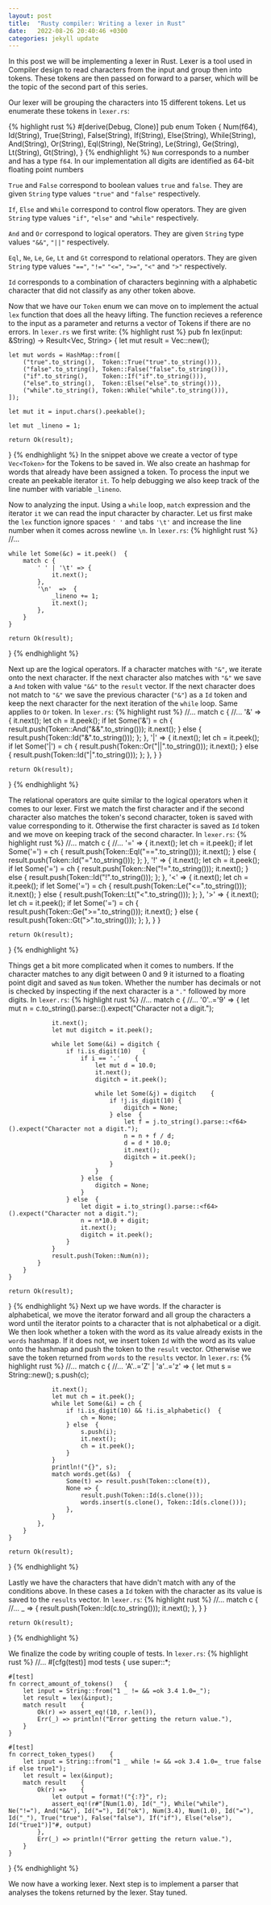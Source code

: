 ```yaml
---
layout: post
title:  "Rusty compiler: Writing a lexer in Rust"
date:   2022-08-26 20:40:46 +0300
categories: jekyll update
---
```

In this post we will be implementing a lexer in Rust. Lexer is a tool used in Compiler design to read characters from the input and group then into tokens. These tokens are then passed on forward to a parser, which will be the topic of the second part of this series.

Our lexer will be grouping the characters into 15 different tokens. Let us enumerate these tokens in `lexer.rs`:

{% highlight rust %}
#[derive(Debug, Clone)]
pub enum Token    {
    Num(f64),
    Id(String),
    True(String),
    False(String),
    If(String),
    Else(String),
    While(String),
    And(String),
    Or(String),
    Eql(String),
    Ne(String),
    Le(String),
    Ge(String),
    Lt(String),
    Gt(String),
}
{% endhighlight %}
`Num` corresponds to a number and has a type `f64`. In our implementation all digits are identified as 64-bit floating point numbers

`True` and `False` correspond to boolean values `true` and `false`. They are given `String` type values `"true"` and `"false"` respectively.

`If`, `Else` and `While` correspond to control flow operators. They are given `String` type values `"if"`, `"else"` and `"while"` respectively.

`And` and `Or` correspond to logical operators. They are given `String` type values `"&&"`, `"||"` respectively.

`Eql`, `Ne`, `Le`, `Ge`, `Lt` and `Gt` correspond to relational operators. They are given `String` type values `"=="`, `"!="` `"<="`, `">="`, `"<"` and `">"` respectively.

`Id` corresponds to a combination of characters beginning with a alphabetic character that did not classify as any other token above. 

Now that we have our `Token` enum we can move on to implement the actual `lex` function that does all the heavy lifting. The function recieves a reference to the input as a parameter and returns a vector of Tokens if there are no errors. In `lexer.rs` we first write:
{% highlight rust %}
pub fn lex(input: &String) -> Result<Vec<Token>, String>    {
    let mut result = Vec::new();

    let mut words = HashMap::from([
        ("true".to_string(),  Token::True("true".to_string())),
        ("false".to_string(), Token::False("false".to_string())),
        ("if".to_string(),    Token::If("if".to_string())),
        ("else".to_string(),  Token::Else("else".to_string())),
        ("while".to_string(), Token::While("while".to_string())),
    ]);

    let mut it = input.chars().peekable();

    let mut _lineno = 1;

    return Ok(result);
}
{% endhighlight %}
In the snippet above we create a vector of type `Vec<Token>` for the Tokens to be saved in. We also create an hashmap for words that already have been assigned a token. To process the input we create an peekable iterator `it`. To help debugging we also keep track of the line number with variable `_lineno`.

Now to analyzing the input. Using a `while` loop, `match` expression and the iterator `it` we can read the input character by character. Let us first make the `lex` function ignore spaces `' '` and tabs `'\t'` and increase the line number when it comes across newline `\n`. In `lexer.rs`:
{% highlight rust %}
    //...

    while let Some(&c) = it.peek()  {
        match c {
            ' ' | '\t' => {
                it.next();
            },
            '\n'  =>  {
                _lineno += 1;
                it.next();
            },
        }
    }

    return Ok(result);
}
{% endhighlight %}

Next up are the logical operators. If a character matches with `"&"`, we iterate onto the next character. If the next character also matches with `"&"` we save a `And` token with value `"&&"` to the `result` vector. If the next character does not match to `"&"` we save the previous character (`"&"`) as a `Id` token and keep the next character for the next iteration of the `while` loop. Same applies to `Or` token. In `lexer.rs`:
{% highlight rust %}
        //...
        match c {
            //...
            '&' =>  {
                it.next();
                let ch = it.peek();
                if let Some('&') = ch   {
                    result.push(Token::And("&&".to_string()));
                    it.next();
                } else  {
                    result.push(Token::Id("&".to_string()));
                };
            },
            '|' =>  {
                it.next();
                let ch = it.peek();
                if let Some('|') = ch   {
                    result.push(Token::Or("||".to_string()));
                    it.next();
                } else  {
                    result.push(Token::Id("|".to_string()));
                };
            },
        }
    }

    return Ok(result);
}
{% endhighlight %}

The relational operators are quite similar to the logical operators when it comes to our lexer. First we match the first character and if the second character also matches the token's second character, token is saved with value corresponding to it. Otherwise the first character is saved as `Id` token and we move on keeping track of the second character. In `lexer.rs`:
{% highlight rust %}
        //...
        match c {
            //...
            '=' =>  {
                it.next();
                let ch = it.peek();
                if let Some('=') = ch   {
                    result.push(Token::Eql("==".to_string()));
                    it.next();
                } else  {
                    result.push(Token::Id("=".to_string()));
                };
            },
            '!' =>  {
                it.next();
                let ch = it.peek();
                if let Some('=') = ch   {
                    result.push(Token::Ne("!=".to_string()));
                    it.next();
                } else  {
                    result.push(Token::Id("!".to_string()));
                };
            },
            '<' =>  {
                it.next();
                let ch = it.peek();
                if let Some('=') = ch   {
                    result.push(Token::Le("<=".to_string()));
                    it.next();
                } else  {
                    result.push(Token::Lt("<".to_string()));
                };
            },
            '>' =>  {
                it.next();
                let ch = it.peek();
                if let Some('=') = ch   {
                    result.push(Token::Ge(">=".to_string()));
                    it.next();
                } else  {
                    result.push(Token::Gt(">".to_string()));
                };
            },
        }
    }

    return Ok(result);
}
{% endhighlight %}

Things get a bit more complicated when it comes to numbers. If the character matches to any digit between 0 and 9 it isturned to a floating point digit and saved as `Num` token.  Whether the number has decimals or not is checked by inspecting if the next character is a `"."` followed by more digits. In `lexer.rs`:
{% highlight rust %}
        //...
        match c {
            //...
            '0'..='9' =>    {
                let mut n = c.to_string().parse::<f64>().expect("Character not a digit.");

                it.next();
                let mut digitch = it.peek();

                while let Some(&i) = digitch {
                    if !i.is_digit(10)   {
                        if i == '.'    {
                            let mut d = 10.0;
                            it.next();
                            digitch = it.peek();

                            while let Some(&j) = digitch    {
                                if !j.is_digit(10) {
                                    digitch = None;
                                } else  {
                                    let f = j.to_string().parse::<f64>().expect("Character not a digit.");
                                    n = n + f / d;
                                    d = d * 10.0;
                                    it.next();
                                    digitch = it.peek();
                                }
                            }
                        } else  {
                            digitch = None;
                        }
                    } else  {
                        let digit = i.to_string().parse::<f64>().expect("Character not a digit.");
                        n = n*10.0 + digit;
                        it.next();
                        digitch = it.peek();
                    }
                }
                result.push(Token::Num(n));
            }
        }
    }

    return Ok(result);
}
{% endhighlight %}
Next up we have words. If the character is alphabetical, we move the iterator forward and all group the characters a word until the iterator points to a character that is not alphabetical or a digit. We then look whether a token with the word as its value already exists in the `words` hashmap. If it does not, we insert token `Id` with the word as its value onto the hashmap and push the token to the `result` vector. Otherwise we save the token returned from `words` to the `results` vector. In `lexer.rs`:
{% highlight rust %}
        //...
        match c {
            //...
            'A'..='Z' | 'a'..='z' => {
                let mut s = String::new();
                s.push(c);

                it.next();
                let mut ch = it.peek();
                while let Some(&i) = ch {
                    if !i.is_digit(10) && !i.is_alphabetic()  {
                        ch = None;
                    } else  {
                        s.push(i);
                        it.next();
                        ch = it.peek();
                    }
                }
                println!("{}", s);
                match words.get(&s)  {
                    Some(t) => result.push(Token::clone(t)),
                    None => {
                        result.push(Token::Id(s.clone()));
                        words.insert(s.clone(), Token::Id(s.clone()));
                    },
                }
            },
        }
    }

    return Ok(result);
}
{% endhighlight %}

Lastly we have the characters that have didn't match with any of the conditions above. In these cases a `Id` token with the character as its value is saved to the `results` vector. In `lexer.rs`:
{% highlight rust %}
        //...
        match c {
            //...
            _ => {
                result.push(Token::Id(c.to_string()));
                it.next();
            },
        }
    }

    return Ok(result);
}
{% endhighlight %}

We finalize the code by writing couple of tests. In `lexer.rs`:
{% highlight rust %}
//...
#[cfg(test)]
mod tests    {
    use super::*;

    #[test]
    fn correct_amount_of_tokens()   {
        let input = String::from("1 _ != && =ok 3.4 1.0=_");
        let result = lex(&input);
        match result    {
            Ok(r) => assert_eq!(10, r.len()),
            Err(_) => println!("Error getting the return value."),
        }
    }

    #[test]
    fn correct_token_types()    {
        let input = String::from("1 _ while != && =ok 3.4 1.0=_ true false if else true1");
        let result = lex(&input);
        match result    {
            Ok(r) =>    {
                let output = format!("{:?}", r);
                assert_eq!(r#"[Num(1.0), Id("_"), While("while"), Ne("!="), And("&&"), Id("="), Id("ok"), Num(3.4), Num(1.0), Id("="), Id("_"), True("true"), False("false"), If("if"), Else("else"), Id("true1")]"#, output)
            },
            Err(_) => println!("Error getting the return value."),
        }
    }
}
{% endhighlight %}

We now have a working lexer. Next step is to implement a parser that analyses the tokens returned by the lexer. Stay tuned.
